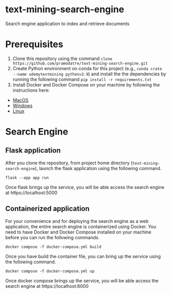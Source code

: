 # text-mining-search-engine
Search engine application to index and retrieve documents

# Prerequisites
1. Clone this repository using the command `clone https://github.com/pramodatre/text-mining-search-engine.git`
2. Create Python environment on conda for this project (e.g., `conda crate --name udemytextmining python=3.9`) and install the the dependencies by running the following command `pip install -r requirements.txt`
3. Install Docker and Docker Compose on your machine by following the instructions here:
* [MacOS](https://docs.docker.com/desktop/install/mac-install/)
* [Windows](https://docs.docker.com/desktop/install/windows-install/)
* [Linux](https://docs.docker.com/desktop/install/linux-install/)

# Search Engine
## Flask application
After you clone the repository, from project home directory (`text-mining-search-engine`), launch the flask application using the following command.
```
flask --app app run
```
Once flask brings up the service, you will be able access the search engine at https://localhost:5000

## Containerized application
For your convenience and for deploying the search engine as a web application, the entire search engine is containerized using Docker. You need to have Docker and Docker Compose installed on your machine before you can run the following commands. 
```
docker compose -f docker-compose.yml build
```
Once you have build the container file, you can bring up the service using the following command.
```
docker compose -f docker-compose.yml up
```
Once docker compose brings up the service, you will be able access the search engine at https://localhost:8000